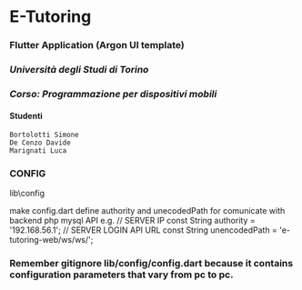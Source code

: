 # E-Tutoring 
### Flutter Application (Argon UI template)

### *Università degli Studi di Torino*

### *Corso: Programmazione per dispositivi mobili*

#### Studenti
    Bortolotti Simone
    De Cenzo Davide
    Marignati Luca

### CONFIG

lib\config

make config.dart
define authority and unecodedPath for comunicate with backend php mysql API
e.g. 
// SERVER IP
const String authority = '192.168.56.1';
// SERVER LOGIN API URL
const String unencodedPath = 'e-tutoring-web/ws/ws/';

### Remember gitignore lib/config/config.dart because it contains configuration parameters that vary from pc to pc.